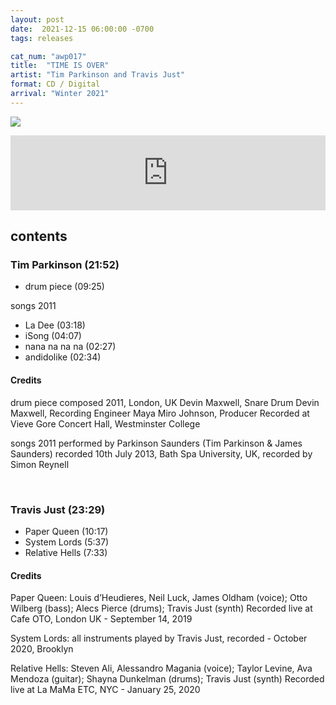 ```yaml
---
layout: post
date:  2021-12-15 06:00:00 -0700
tags: releases

cat_num: "awp017"
title:  "TIME IS OVER"
artist: "Tim Parkinson and Travis Just"
format: CD / Digital
arrival: "Winter 2021"
---
```


![](https://awavepress.com/assets/01_AWP017_front.jpg)

<iframe style="border: 0; width: 100%; height: 120px;" src="https://bandcamp.com/EmbeddedPlayer/album=290133861/size=large/bgcol=ffffff/linkcol=333333/tracklist=false/artwork=small/transparent=true/" seamless></iframe>

## contents

### Tim Parkinson (21:52)
* drum piece (09:25)

songs 2011
* La Dee (03:18)
* iSong (04:07)
* nana na na na (02:27)
* andidolike (02:34)

#### Credits
drum piece composed 2011, London, UK
Devin Maxwell, Snare Drum
Devin Maxwell, Recording Engineer
Maya Miro Johnson, Producer
Recorded at Vieve Gore Concert Hall, Westminster College

songs 2011 performed by Parkinson Saunders (Tim Parkinson & James Saunders) recorded 10th July 2013, Bath Spa University, UK, recorded by Simon Reynell

<br/>

### Travis Just (23:29)
* Paper Queen (10:17)
* System Lords (5:37)
* Relative Hells (7:33)

#### Credits
Paper Queen: Louis d’Heudieres, Neil Luck, James Oldham (voice); Otto Wilberg (bass); Alecs Pierce (drums); Travis Just (synth)
Recorded live at Cafe OTO, London UK - September 14, 2019

System Lords: all instruments played by Travis Just, recorded - October 2020, Brooklyn

Relative Hells: Steven Ali, Alessandro Magania (voice); Taylor Levine, Ava Mendoza (guitar); Shayna Dunkelman (drums); Travis Just (synth)
Recorded live at La MaMa ETC, NYC - January 25, 2020
